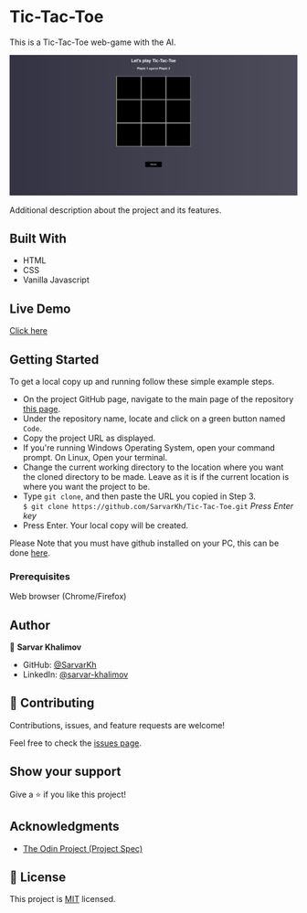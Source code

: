 # Tic-Tac-Toe
This is a Tic-Tac-Toe web-game with the AI.


![screenshot](index.png)



Additional description about the project and its features.

## Built With

- HTML
- CSS
- Vanilla Javascript

## Live Demo
[Click here](https://htmlpreview.github.io/?https://github.com/SarvarKh/Tic-Tac-Toe/blob/master/index.html)

## Getting Started

To get a local copy up and running follow these simple example steps.

- On the project GitHub page, navigate to the main page of the repository [this page](https://github.com/SarvarKh/Tic-Tac-Toe).
- Under the repository name, locate and click on a green button named `Code`.
- Copy the project URL as displayed.
- If you're running Windows Operating System, open your command prompt. On Linux, Open your terminal.
- Change the current working directory to the location where you want the cloned directory to be made. Leave as it is if the current location is where you want the project to be.
- Type `git clone`, and then paste the URL you copied in Step 3.<br>
  `$ git clone https://github.com/SarvarKh/Tic-Tac-Toe.git` <em>Press Enter key</em><br>
- Press Enter. Your local copy will be created.

Please Note that you must have github installed on your PC, this can be done [here](https://gist.github.com/derhuerst/1b15ff4652a867391f03).


### Prerequisites

Web browser (Chrome/Firefox)


## Author

👤 **Sarvar Khalimov**

- GitHub: [@SarvarKh](https://github.com/SarvarKh)
- LinkedIn: [@sarvar-khalimov](https://www.linkedin.com/in/sarvar-khalimov-208797143/)


## 🤝 Contributing

Contributions, issues, and feature requests are welcome!

Feel free to check the [issues page](issues/).

## Show your support

Give a ⭐️ if you like this project!

## Acknowledgments

- [The Odin Project (Project Spec)](https://www.theodinproject.com/courses/javascript/lessons/tic-tac-toe-javascript)

## 📝 License

This project is [MIT](lic.url) licensed.

